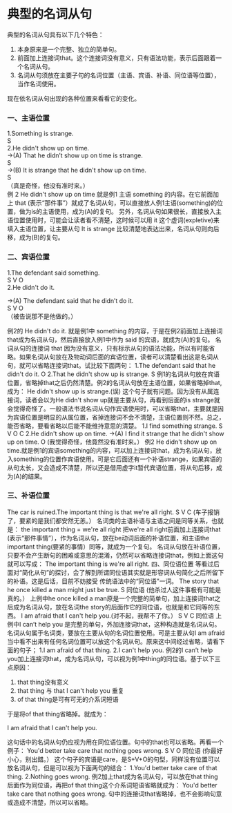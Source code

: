 # 典型的名词从句

典型的名词从句具有以下几个特色：  
1. 本身原来是一个完整、独立的简单句。  
2. 前面加上连接词that。这个连接词没有意义，只有语法功能，表示后面跟着一个名词从句。  
3. 名词从句须放在主要子句的名词位置（主语、宾语、补语、同位语等位置），当作名词使用。  

现在依名词从句出现的各种位置来看看它的变化。  

### 一、主语位置


1.Something is strange.  
S  
2.He didn't show up on time.  
→(A) That he didn’t show up on time is strange.  
S  
→(B) It is strange that he didn't show up on time.  
S  
（真是奇怪，他没有准时来。）  
例 2 He didn't show up on time 就是例1 主语 something 的内容。在它前面加上 that  (表示“那件事”）就成了名词从句，可以直接放人例1主语(something)的位置，做为is的主语使用，成为(A)的复句。
另外，名词从句如果很长，直接放入主语位置使用时，可能会让读者看不清楚，这时候可以用 it 这个虚词(expletive)来填入主语位置，让主要从句 It is strange 比较清楚地表达出来，名词从句则向后移，成为(B)的复句。

### 二、宾语位置

>   
1.The defendant said something.  
S V O  
2.He didn't do it.  
>>  
→(A) The defendant said that he didn’t do it.  
S V O  
（被告说那不是他做的。）  

例2的 He didn't do it. 就是例1中 something 的内容，于是在例2前面加上连接词that成为名词从句，然后直接放入例1中作为 said 的宾语，就成为(A)的复句。
名词从句的连接词 that 因为没有意义，只有标示从句的语法功能，所以有时能省略。如果名词从句放在及物动词后面的宾语位置，读者可以清楚看出这是名词从句，就可以省略连接词that。试比较下面两句：
1.The defendant said that he didn't do it.
O
2.That he didn't show up is strange.
S
例1的名词从句放在宾语位置，省略掉that之后仍然清楚。例2的名词从句放在主语位置，如果省略掉that,成为：
He didn't show up is strange.(误)
这个句子就有问题。因为没有从属连接词，读者会以为He didn't show up就是主要从句，再看到后面的is strange就会觉得奇怪了。一般语法书说名词从句作宾语使用时，可以省略that，主要就是因为宾语位置是明显的从属位置，省掉连接词不会不清楚，主语位置则不然。总之，能否省略，要看省略以后能不能维持意思的清楚。
1.I find something strange.
S V O C
2.He didn't show up on time.
→(A) I find it strange that he didn't show up on time.
O
(我觉得奇怪，他竟然没有准时来。）
例2 He didn't show up on time.就是例1的宾语something的内容，可以加上连接词that，成为名词从句，放入something的位置作宾语使用。可是它后面还有一个补语strange，如果宾语的从句太长，又会造成不清楚，所以还是借用虚字it暂代宾语位置，将从句后移，成为(A)的结果。

### 三、补语位置


The car is ruined.The important thing is that we're all right.
S V C
(车子报销了，要紧的是我们都安然无恙。）
名词类的主语补语与主语之间是同等关系，也就是：
the important thing = we're all right
把we're all right前面加上连接词that (表示“那件事情”），作为名词从句，放在be动词后面的补语位置，和主语the important thing(要紧的事情）同等，就成为一个复句。
名词从句放在补语位置，只要不会产生断句的困难或意思的混淆，仍然可以省略连接词that，例如上面这句就可以写成：
The important thing is we're all right.
四、同位语位置
等看过后面对“简化从句”的探讨，会了解到所谓同位语其实就是形容词从句简化之后所留下的补语。这是后话，目前不妨接受 传统语法中的“同位语”一词。
The story that he once killed a man might just be true.
S 同位语
(他杀过人这件事极有可能是真的。）
上例中he once killed a man原是一个完整的简单句，加上连接词that之后成为名词从句，放在名词the story的后面作它的同位语，也就是和它同等的东西。
I am afraid that I can't help you.(对不起，我帮不了你。）
S V C 同位语
上例中I can’t help you 是完整的单句，外加连接词that，这种构造就是名词从句。名词从句属于名词类，要放在主要从句的名词位置使用。可是主要从句I am afraid 当中看不出来有任何名词位置可以放这个名词从句。原来这中间经过省略，请看下面的句子；
1.I am afraid of that thing.
2.I can't help you.
例2的I can’t help you加上连接词that，成为名词从句，可以视为例1中thing的同位语。基于以下三点原因：  
1. that thing没有意义
2. that thing 与 that I can't help you 重复
3. of that thing是可有可无的介系词短语  

于是将of that thing省略掉。就成为：  
>  
I am afraid that I can't help you.  

这句话中的名词从句仍应视为用在同位语位置。句中的that也可以省略。再看一个例子：
You'd better take care that nothing goes wrong.
S V O 同位语
(你最好小心，别出錯。）
这个句子的宾语是care，是S+V+O的句型，同样没有位置可以放名词从句，但是可以视为下面两句的结合：
1.You'd better take care of that thing.
2.Nothing goes wrong.
例2加上that成为名词从句，可以放在that thing 后面作为同位语，再把of that thing这个介系词短语省略就成为：
You'd better take care that nothing goes wrong.
句中的连接词that省略掉，也不会影响句意或造成不清楚，所以可以省略。